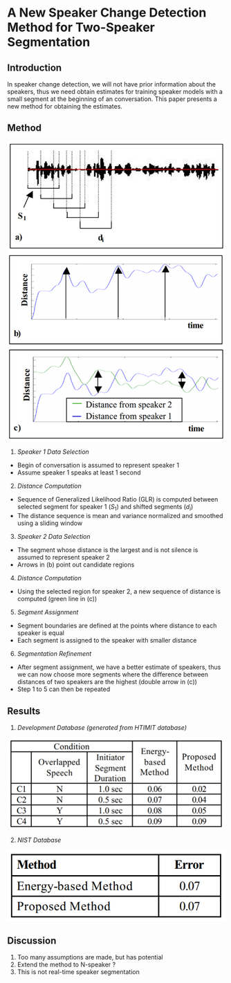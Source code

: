 # A New Speaker Change Detection Method for Two-Speaker Segmentation

## Introduction

In speaker change detection, we will not have prior information about the speakers, thus we need obtain estimates for training speaker models with a small segment at the beginning of an conversation. This paper presents a new method for obtaining the estimates.

## Method

![](./figure/a_new_speaker_change_detection_method_for_two-speaker_segmentation.png)

1. *Speaker 1 Data Selection*
- Begin of conversation is assumed to represent speaker 1
- Assume speaker 1 speaks at least 1 second

2. *Distance Computation*
- Sequence of Generalized Likelihood Ratio (GLR) is computed between selected segment for speaker 1 ($S_1$) and shifted segments ($d_i$)
- The distance sequence is mean and variance normalized and smoothed using a sliding window

3. *Speaker 2 Data Selection*
- The segment whose distance is the largest and is not silence is assumed to represent speaker 2
- Arrows in (b) point out candidate regions

4. *Distance Computation*
- Using the selected region for speaker 2, a new sequence of distance is computed (green line in \(c\))

5. *Segment Assignment*
- Segment boundaries are defined at the points where distance to each speaker is equal
- Each segment is assigned to the speaker with smaller distance

6. *Segmentation Refinement*
- After segment assignment, we have a better estimate of speakers, thus we can now choose more segments where the difference between distances of two speakers are the highest (double arrow in \(c\))
- Step 1 to 5 can then be repeated

## Results

1. *Development Database (generated from HTIMIT database)*

![](./figure/a_new_speaker_change_detection_method_for_two-speaker_segmentation_result1.png)

2. *NIST Database*

![](./figure/a_new_speaker_change_detection_method_for_two-speaker_segmentation_result2.png)

## Discussion

1. Too many assumptions are made, but has potential
2. Extend the method to N-speaker ?
3. This is not real-time speaker segmentation
